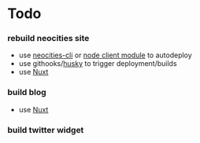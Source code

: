 # Todo

### rebuild neocities site

- use [neocities-cli](https://neocities.org/cli) or [node client module](https://neocities.org/api) to autodeploy
- use githooks/[husky](https://github.com/typicode/husky) to trigger deployment/builds
- use [Nuxt](http://nuxtjs.org/)

### build blog

- use [Nuxt](http://nuxtjs.org/)

### build twitter widget
